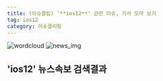 ```yaml
---
title: (이슈클립) '**ios12**' 관련 이슈, 기사 모아 보기
tag: ios12
category: 이슈클리핑
---
```

![wordcloud](https://s3.ap-northeast-2.amazonaws.com/lyrics101-wordcloud/2018-09-18-1537226727.png)
![news_img](https://user-images.githubusercontent.com/42597476/44507050-1206f400-a6e4-11e8-8d98-7ffbfebb353f.png)
## **'**ios12**'** 뉴스속보 검색결과

